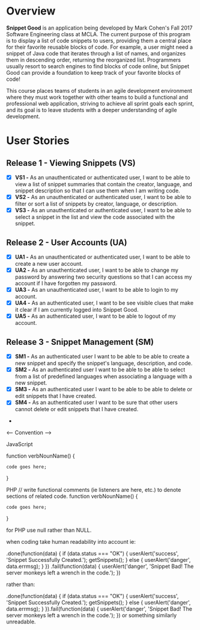 # Overview
**Snippet Good** is an application being developed by Mark Cohen's Fall 2017 Software Engineering class at MCLA. The current purpose of this program is to display a list of code snippets to users, providing them a central place for their favorite reusable blocks of code. For example, a user might need a snippet of Java code that iterates through a list of names, and organizes them in descending order, returning the reorganized list. Programmers usually resort to search engines to find blocks of code online, but Snippet Good can provide a foundation to keep track of your favorite blocks of code!

This course places teams of students in an agile development environment where they must work together with other teams to build a functional and professional web application, striving to achieve all sprint goals each sprint, and its goal is to leave students with a deeper understanding of agile development.


# User Stories
## Release 1 - Viewing Snippets (VS)
- [x] **VS1 -** As an unauthenticated or authenticated user, I want to be able to view a list of snippet summaries that contain the creator, language, and snippet description so that I can use them when I am writing code.
- [x] **VS2 -** As an unauthenticated or authenticated user, I want to be able to filter or sort a list of snippets by creator, language, or description.
- [x] **VS3 -** As an unauthenticated or authenticated user, I want to be able to select a snippet in the list and view the code associated with the snippet.

## Release 2 - User Accounts (UA)
- [x] **UA1 -** As an unauthenticated or authenticated user, I want to be able to create a new user account.
- [x] **UA2 -** As an unauthenticated user, I want to be able to change my password by answering two security questions so that I can access my account if I have forgotten my password.
- [x] **UA3 -** As an unauthenticated user, I want to be able to login to my account.
- [x] **UA4 -** As an authenticated user, I want to be see visible clues that make it clear if I am currently logged into Snippet Good.
- [x] **UA5 -** As an authenticated user, I want to be able to logout of my account.

## Release 3 - Snippet Management (SM)
- [x] **SM1 -** As an authenticated user I want to be able to be able to create a new snippet and specify the snippet's language, description, and code.
- [x] **SM2 -** As an authenticated user I want to be able to be able to select from a list of predefined languages when associating a language with a new snippet.
- [x] **SM3 -** As an authenticated user I want to be able to be able to delete or edit snippets that I have created.
- [x] **SM4 -** As an authenticated user I want to be sure that other users cannot delete or edit snippets that I have created.
- 

<-- Convention -->

JavaScript

function verbNounName() {

    code goes here;
    
}

PHP
// write functional comments (ie listeners are here, etc.) to denote sections of related code.
function verbNounName() {
    
    code goes here;
    
}

for PHP use null rather than NULL.

when coding take human readability into account  ie:

.done(function(data) {
    if (data.status === "OK") {
        userAlert('success', 'Snippet Successfully Created.');
        getSnippets();
    } else {
        userAlert('danger',  data.errmsg);
    }
})
.fail(function(data) {
    userAlert('danger', 'Snippet Bad! The server monkeys left a wrench in the code.');
})


rather than:

.done(function(data) { if (data.status === "OK") { userAlert('success', 'Snippet Successfully Created.'); getSnippets(); } else { userAlert('danger',  data.errmsg); } }).fail(function(data) { userAlert('danger', 'Snippet Bad! The server monkeys left a wrench in the code.'); })
or something similarly unreadable.
